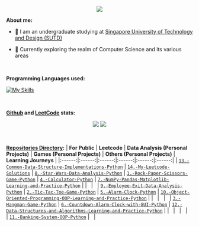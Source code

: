 <p align="center">
  <img src="https://clipart-library.com/img1/1754071.gif">
</p>

**About me:**

+ 🏫 I am an undergraduate studying at [Singapore University of Technology and Design (SUTD)](https://sutd.edu.sg/)

+ :dart: Currently exploring the realm of Computer Science and its various areas

<br>

**Programming Languages used:**

[![My Skills](https://skillicons.dev/icons?i=python)](https://skillicons.dev)

<br>

**[Github](https://github.com/WindJammer6) and [LeetCode](https://leetcode.com/WindJammer6/) stats:**
<p align="center">
  <img src=https://github-profile-summary-cards.vercel.app/api/cards/profile-details?username=WindJammer6&theme=github>
  <img src=https://leetcard.jacoblin.cool/WindJammer6?width=700&animation=false>
</p>

<br>

**[Repositories Directory](https://github.com/WindJammer6?tab=repositories):**
| **For Public** | **Leetcode**  | **Data Analysis (Personal Projects)** | **Games (Personal Projects)** | **Others (Personal Projects)** | **Learning Journeys** |
|:------:|:------:|:------:|:------:|:------:|:------:|
| [`13.-Common-Data-Structure-Implementations-Python`](https://github.com/WindJammer6/13.-Common-Data-Structure-Implementations-Python) | [`14.-My-Leetcode-Solutions`](https://github.com/WindJammer6/14.-My-Leetcode-Solutions) | [`8.-Star-Wars-Data-Analysis-Python`](https://github.com/WindJammer6/8.-Star-Wars-Data-Analysis-Python) | [`1.-Rock-Paper-Scissors-Game-Python`](https://github.com/WindJammer6/1.-Rock-Paper-Scissors-Game-Python) | [`4.-Calculator-Python`](https://github.com/WindJammer6/4.-Calculator-Python) | [`7.-NumPy-Pandas-Matplotlib-Learning-and-Practice-Python`](https://github.com/WindJammer6/7.-NumPy-Pandas-Matplotlib-Learning-and-Practice-Python) |
| &nbsp; | &nbsp; | [`9.-Employee-Exit-Data-Analysis-Python`](https://github.com/WindJammer6/9.-Employee-Exit-Data-Analysis-Python) | [`2.-Tic-Tac-Toe-Game-Python`](https://github.com/WindJammer6/2.-Tic-Tac-Toe-Game-Python) | [`5.-Alarm-Clock-Python`](https://github.com/WindJammer6/5.-Alarm-Clock-Python) | [`10.-Object-Oriented-Programming-OOP-Learning-and-Practice-Python`](https://github.com/WindJammer6/10.-Object-Oriented-Programming-OOP-Learning-and-Practice-Python) |
| &nbsp; | &nbsp; | &nbsp; | [`3.-Hangman-Game-Python`](https://github.com/WindJammer6/3.-Hangman-Game-Python) | [`6.-Countdown-Alarm-Clock-with-GUI-Python`](https://github.com/WindJammer6/6.-Countdown-Alarm-Clock-with-GUI-Python) | [`12.-Data-Structures-and-Algorithms-Learning-and-Practice-Python`](https://github.com/WindJammer6/12.-Data-Structures-and-Algorithms-Learning-and-Practice-Python) |
| &nbsp; | &nbsp; | &nbsp; | &nbsp; | [`11.-Banking-System-OOP-Python`](https://github.com/WindJammer6/11.-Banking-System-OOP-Python) | &nbsp; |


